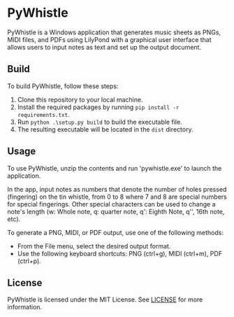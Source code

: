 # PyWhistle

PyWhistle is a Windows application that generates music sheets as PNGs, MIDI files, and PDFs using LilyPond with a graphical user interface that allows users to input notes as text and set up the output document.

## Build

To build PyWhistle, follow these steps:

1. Clone this repository to your local machine.
2. Install the required packages by running `pip install -r requirements.txt`.
3. Run `python .\setup.py build` to build the executable file.
4. The resulting executable will be located in the `dist` directory.

## Usage

To use PyWhistle, unzip the contents and run 'pywhistle.exe' to launch the application.

In the app, input notes as numbers that denote the number of holes pressed (fingering) on the tin whistle, from 0 to 8 where 7 and 8 are special numbers for special fingerings. Other special characters can be used to change a note's length (w: Whole note, q: quarter note, q': Eighth Note, q'', 16th note, etc).

To generate a PNG, MIDI, or PDF output, use one of the following methods:

- From the File menu, select the desired output format.
- Use the following keyboard shortcuts: PNG (ctrl+g), MIDI (ctrl+m), PDF (ctrl+p).

## License

PyWhistle is licensed under the MIT License. See [LICENSE](LICENSE) for more information.
